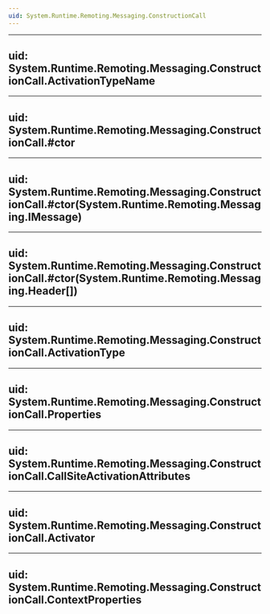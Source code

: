 ```yaml
---
uid: System.Runtime.Remoting.Messaging.ConstructionCall
---
```


---
uid: System.Runtime.Remoting.Messaging.ConstructionCall.ActivationTypeName
---

---
uid: System.Runtime.Remoting.Messaging.ConstructionCall.#ctor
---

---
uid: System.Runtime.Remoting.Messaging.ConstructionCall.#ctor(System.Runtime.Remoting.Messaging.IMessage)
---

---
uid: System.Runtime.Remoting.Messaging.ConstructionCall.#ctor(System.Runtime.Remoting.Messaging.Header[])
---

---
uid: System.Runtime.Remoting.Messaging.ConstructionCall.ActivationType
---

---
uid: System.Runtime.Remoting.Messaging.ConstructionCall.Properties
---

---
uid: System.Runtime.Remoting.Messaging.ConstructionCall.CallSiteActivationAttributes
---

---
uid: System.Runtime.Remoting.Messaging.ConstructionCall.Activator
---

---
uid: System.Runtime.Remoting.Messaging.ConstructionCall.ContextProperties
---
